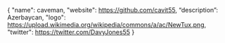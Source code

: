 {
  "name": caveman,
  "website": https://github.com/cavit55,
  “description”: Azerbaycan,
  "logo": https://upload.wikimedia.org/wikipedia/commons/a/ac/NewTux.png,
  "twitter": https://twitter.com/DavyJones55
}
